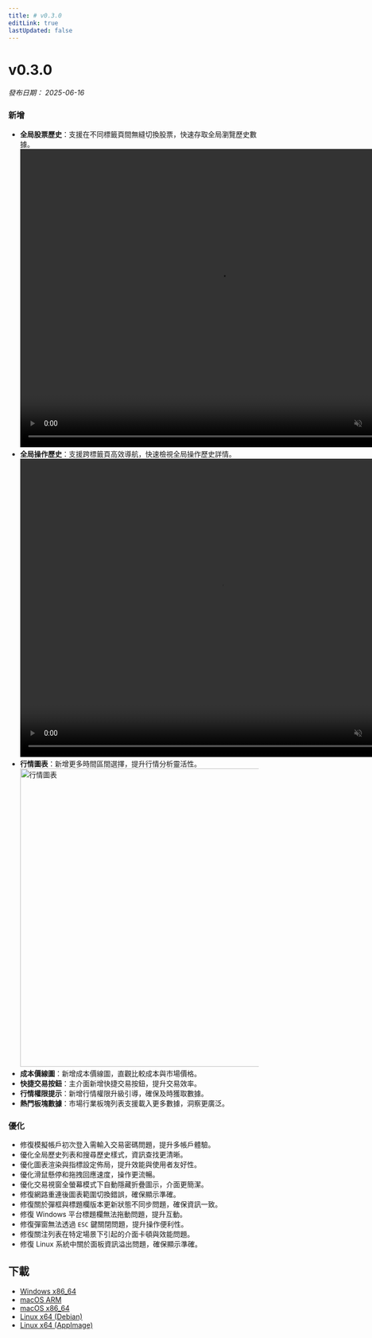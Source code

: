 ```yaml
---
title: # v0.3.0
editLink: true
lastUpdated: false
---
```


# v0.3.0

_發布日期： 2025-06-16_

### 新增

- **全局股票歷史**：支援在不同標籤頁間無縫切換股票，快速存取全局瀏覽歷史數據。  
  <video src="https://assets.lbctrl.com/uploads/2fd01841-0ba8-4dae-b624-89013f040570/global_navigation.mp4" width="800px" height="600px" autoplay muted loop>
  </video>
- **全局操作歷史**：支援跨標籤頁高效導航，快速檢視全局操作歷史詳情。  
  <video src="https://assets.lbctrl.com/uploads/a2afc60f-fc5b-4baf-8d1c-d1ca2fc03d9a/global_stock_history.mp4" width="800px" height="600px" autoplay muted loop>
  </video>
- **行情圖表**：新增更多時間區間選擇，提升行情分析靈活性。  
  <img src="https://assets.lbctrl.com/uploads/b6be76b4-c99c-45a0-9fcb-1565ea6261eb/scr-20250605-qfcn.png" alt="行情圖表" width="800px" height="600px">
- **成本價線圖**：新增成本價線圖，直觀比較成本與市場價格。
- **快捷交易按鈕**：主介面新增快捷交易按鈕，提升交易效率。
- **行情權限提示**：新增行情權限升級引導，確保及時獲取數據。
- **熱門板塊數據**：市場行業板塊列表支援載入更多數據，洞察更廣泛。

### 優化

- 修復模擬帳戶初次登入需輸入交易密碼問題，提升多帳戶體驗。
- 優化全局歷史列表和搜尋歷史樣式，資訊查找更清晰。
- 優化圖表渲染與指標設定佈局，提升效能與使用者友好性。
- 優化滑鼠懸停和拖拽回應速度，操作更流暢。
- 優化交易視窗全螢幕模式下自動隱藏折疊圖示，介面更簡潔。
- 修復網路重連後圖表範圍切換錯誤，確保顯示準確。
- 修復關於彈框與標題欄版本更新狀態不同步問題，確保資訊一致。
- 修復 Windows 平台標題欄無法拖動問題，提升互動。
- 修復彈窗無法透過 `ESC` 鍵關閉問題，提升操作便利性。
- 修復關注列表在特定場景下引起的介面卡頓與效能問題。
- 修復 Linux 系統中關於面板資訊溢出問題，確保顯示準確。

## 下載

- [Windows x86_64](https://assets.lbkrs.com/github/release/longbridge-desktop/stable/longbridge-v0.3.0-windows-x86_64.exe)
- [macOS ARM](https://assets.lbkrs.com/github/release/longbridge-desktop/stable/longbridge-v0.3.0-macos-aarch64.dmg)
- [macOS x86_64](https://assets.lbkrs.com/github/release/longbridge-desktop/stable/longbridge-v0.3.0-macos-x86_64.dmg)
- [Linux x64 (Debian)](https://assets.lbkrs.com/github/release/longbridge-desktop/stable/longbridge-v0.3.0-linux-x86_64.deb)
- [Linux x64 (AppImage)](https://assets.lbkrs.com/github/release/longbridge-desktop/stable/longbridge-v0.3.0-linux-x86_64.AppImage)
